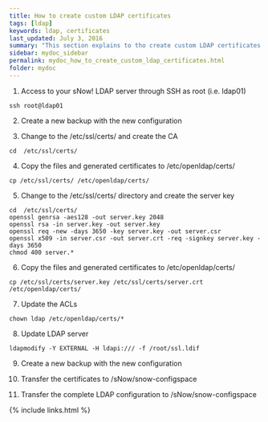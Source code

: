 ```yaml
---
title: How to create custom LDAP certificates
tags: [ldap]
keywords: ldap, certificates
last_updated: July 3, 2016
summary: "This section explains to tho create custom LDAP certificates."
sidebar: mydoc_sidebar
permalink: mydoc_how_to_create_custom_ldap_certificates.html
folder: mydoc
---
```


1. Access to your sNow! LDAP server through SSH as root (i.e. ldap01)
```
ssh root@ldap01
```
2. Create a new backup with the new configuration

3. Change to the /etc/ssl/certs/ and create the CA 
```
cd  /etc/ssl/certs/
```
4. Copy the files and generated certificates to /etc/openldap/certs/
```
cp /etc/ssl/certs/ /etc/openldap/certs/
```
5. Change to the /etc/ssl/certs/ directory and create the server key
```
cd  /etc/ssl/certs/
openssl genrsa -aes128 -out server.key 2048
openssl rsa -in server.key -out server.key
openssl req -new -days 3650 -key server.key -out server.csr
openssl x509 -in server.csr -out server.crt -req -signkey server.key -days 3650
chmod 400 server.*
```
6. Copy the files and generated certificates to /etc/openldap/certs/
```
cp /etc/ssl/certs/server.key /etc/ssl/certs/server.crt /etc/openldap/certs/
```
7. Update the ACLs
```
chown ldap /etc/openldap/certs/*
```
8. Update LDAP server
```
ldapmodify -Y EXTERNAL -H ldapi:/// -f /root/ssl.ldif
```
9. Create a new backup with the new configuration

10. Transfer the certificates to /sNow/snow-configspace

11. Transfer the complete LDAP configuration to /sNow/snow-configspace

{% include links.html %}
